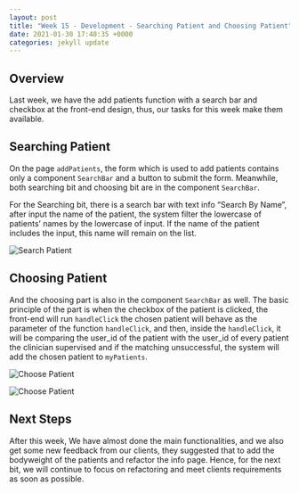 ```yaml
---
layout: post
title: "Week 15 - Development - Searching Patient and Choosing Patient"
date: 2021-01-30 17:40:35 +0000
categories: jekyll update
---
```


## Overview

Last week, we have the add patients function with a search bar and checkbox at the front-end design, thus, our tasks for this week make them available.

## Searching Patient

On the page `addPatients`, the form which is used to add patients contains only a component `SearchBar` and a button to submit the form. Meanwhile, both searching bit and choosing bit are in the component `SearchBar`. 

For the Searching bit, there is a search bar with text info “Search By Name”, after input the name of the patient, the system filter the lowercase of patients’ names by the lowercase of input. If the name of the patient includes the input, this name will remain on the list.

![Search Patient](/Dev-Blog/assets/week15/search_patient.png)

## Choosing Patient

And the choosing part is also in the component `SearchBar` as well. The basic principle of the part is when the checkbox of the patient is clicked, the front-end will run `handleClick` the chosen patient will behave as the parameter of the function `handleClick`, and then, inside the `handleClick`, it will be comparing the user_id of the patient with the user_id of every patient the clinician supervised and if the matching unsuccessful, the system will add the chosen patient to `myPatients`.

![Choose Patient](/Dev-Blog/assets/week15/choose_patient.png)

![Choose Patient](/Dev-Blog/assets/week15/choose_patient2.png)

## Next Steps

After this week, We have almost done the main functionalities, and we also get some new feedback from our clients, they suggested that to add the bodyweight of the patients and refactor the info page. Hence, for the next bit, we will continue to focus on refactoring and meet clients requirements as soon as possible.